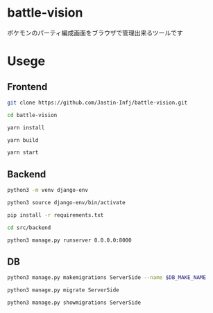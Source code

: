 # battle-vision
ポケモンのパーティ編成画面をブラウザで管理出来るツールです

# Usege

## Frontend

```bash
git clone https://github.com/Jastin-Infj/battle-vision.git
```

```bash
cd battle-vision
```

```bash
yarn install
```

```bash
yarn build
```

```bash
yarn start
```

## Backend

```bash
python3 -m venv django-env
```

```bash
python3 source django-env/bin/activate
```

```bash
pip install -r requirements.txt
```

```bash
cd src/backend
```

```bash
python3 manage.py runserver 0.0.0.0:8000
```

## DB

```bash
python3 manage.py makemigrations ServerSide --name $DB_MAKE_NAME
```

```bash
python3 manage.py migrate ServerSide
```

```bash
python3 manage.py showmigrations ServerSide
```